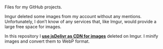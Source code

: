 Files for my GitHub projects.

Imgur deleted some images from my account without any mentions. Unfortunately, I don’t know of any services that, like Imgur, would provide a large free space for images.

In this repository I [**use jsDelivr as CDN for images**](https://zhuanlan.zhihu.com/p/138582151) deleted on Imgur. I minify images and convert them to WebP format.
